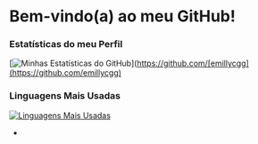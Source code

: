 # Bem-vindo(a) ao meu GitHub!

### Estatísticas do meu Perfil

[![Minhas Estatísticas do GitHub](https://github-readme-stats.vercel.app/api?username=SEU_USUARIO&show_icons=true&theme=dracula)](https://github.com/[emillycgg](https://github.com/emillycgg)

### Linguagens Mais Usadas

[![Linguagens Mais Usadas](https://github-readme-stats.vercel.app/api/top-langs/?username=SEU_USUARIO&layout=compact&theme=dracula)](https://github.com/emillycgg)

-
